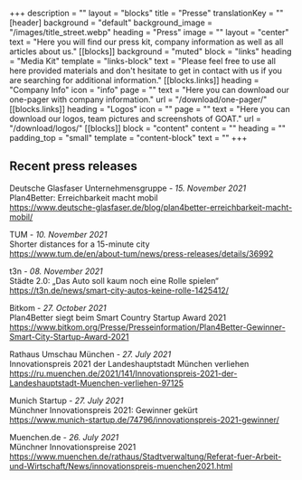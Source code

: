 +++
description = ""
layout = "blocks"
title = "Presse"
translationKey = ""
[header]
background = "default"
background_image = "/images/title_street.webp"
heading = "Press"
image = ""
layout = "center"
text = "Here you will find our press kit, company information as well as all articles about us."
[[blocks]]
background = "muted"
block = "links"
heading = "Media Kit"
template = "links-block"
text = "Please feel free to use all here provided materials and don't hesitate to get in contact with us if you are searching for additional information."
[[blocks.links]]
heading = "Company Info"
icon = "info"
page = ""
text = "Here you can download our one-pager with company information."
url = "/download/one-pager/"
[[blocks.links]]
heading = "Logos"
icon = ""
page = ""
text = "Here you can download our logos, team pictures and screenshots of GOAT."
url = "/download/logos/"
[[blocks]]
block = "content"
content = ""
heading = ""
padding_top = "small"
template = "content-block"
text = ""
+++
## Recent press releases

Deutsche Glasfaser Unternehmensgruppe - <i>15. November 2021</i>  
Plan4Better: Erreichbarkeit macht mobil   
https://www.deutsche-glasfaser.de/blog/plan4better-erreichbarkeit-macht-mobil/

TUM - <i>10. November 2021</i>  
Shorter distances for a 15-minute city  
https://www.tum.de/en/about-tum/news/press-releases/details/36992

t3n - <i>08. November 2021</i>  
Städte 2.0: „Das Auto soll kaum noch eine Rolle spielen“  
https://t3n.de/news/smart-city-autos-keine-rolle-1425412/

Bitkom - <i>27. October 2021</i>  
Plan4Better siegt beim Smart Country Startup Award 2021  
https://www.bitkom.org/Presse/Presseinformation/Plan4Better-Gewinner-Smart-City-Startup-Award-2021

Rathaus Umschau München - <i>27. July 2021</i>  
Innovationspreis 2021 der Landeshauptstadt München verliehen  
https://ru.muenchen.de/2021/141/Innovationspreis-2021-der-Landeshauptstadt-Muenchen-verliehen-97125

Munich Startup - <i>27. July 2021</i>  
Münchner Innovationspreis 2021: Gewinner gekürt  
https://www.munich-startup.de/74796/innovationspreis-2021-gewinner/

Muenchen.de - <i>26. July 2021</i>  
Münchner Innovationspreise 2021  
https://www.muenchen.de/rathaus/Stadtverwaltung/Referat-fuer-Arbeit-und-Wirtschaft/News/innovationspreis-muenchen2021.html



